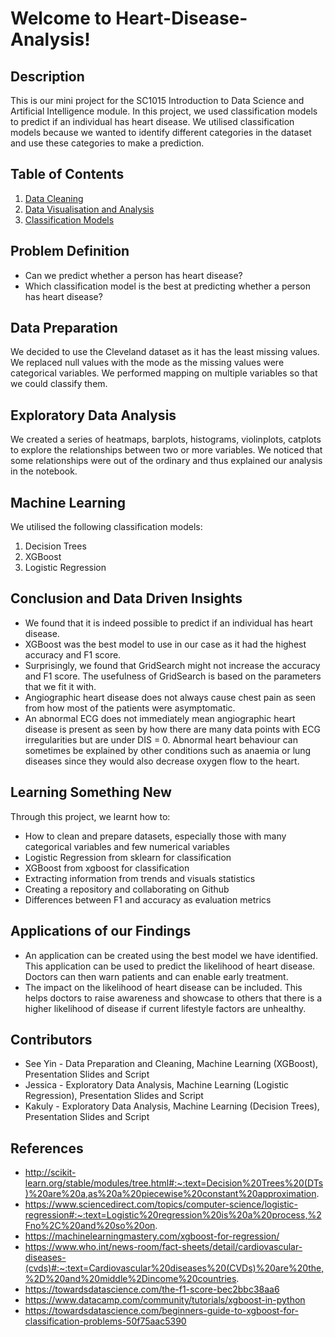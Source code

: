 # Welcome to Heart-Disease-Analysis!

## Description
This is our mini project for the SC1015 Introduction to Data Science and Artificial Intelligence module. In this project, we used classification models to predict if an individual has heart disease. We utilised classification models because we wanted to identify different categories in the dataset and use these categories to make a prediction.

## Table of Contents
1. [Data Cleaning](https://github.com/See-Yin-Chan/Heart-Disease-Analysis/blob/6adb701a70ae569cb35d5c7125d16ce687da4565/Data%20Cleaning.ipynb)
2. [Data Visualisation and Analysis](https://github.com/See-Yin-Chan/Heart-Disease-Analysis/blob/6adb701a70ae569cb35d5c7125d16ce687da4565/Data%20Visualisation%20and%20Analysis.ipynb)
3. [Classification Models](https://github.com/See-Yin-Chan/Heart-Disease-Analysis/blob/6adb701a70ae569cb35d5c7125d16ce687da4565/Classification%20Models.ipynb)

## Problem Definition
* Can we predict whether a person has heart disease?
* Which classification model is the best at predicting whether a person has heart disease?

## Data Preparation
We decided to use the Cleveland dataset as it has the least missing values. We replaced null values with the mode as the missing values were categorical variables. We performed mapping on multiple variables so that we could classify them.

## Exploratory Data Analysis
We created a series of heatmaps, barplots, histograms, violinplots, catplots to explore the relationships between two or more variables. We noticed that some relationships were out of the ordinary and thus explained our analysis in the notebook.

## Machine Learning
We utilised the following classification models:
1. Decision Trees
2. XGBoost
3. Logistic Regression

## Conclusion and Data Driven Insights
* We found that it is indeed possible to predict if an individual has heart disease.
* XGBoost was the best model to use in our case as it had the highest accuracy and F1 score.
* Surprisingly, we found that GridSearch might not increase the accuracy and F1 score. The usefulness of GridSearch is based on the parameters that we fit it with.
* Angiographic heart disease does not always cause chest pain as seen from how most of the patients were asymptomatic.
* An abnormal ECG does not immediately mean angiographic heart disease is present as seen by how there are many data points with ECG irregularities but are under DIS = 0. Abnormal heart behaviour can sometimes be explained by other conditions such as anaemia or lung diseases since they would also decrease oxygen flow to the heart. 

## Learning Something New
Through this project, we learnt how to:
* How to clean and prepare datasets, especially those with many categorical variables and few numerical variables
* Logistic Regression from sklearn for classification
* XGBoost from xgboost for classification
* Extracting information from trends and visuals statistics
* Creating a repository and collaborating on Github
* Differences between F1 and accuracy as evaluation metrics

## Applications of our Findings
* An application can be created using the best model we have identified. This application can be used to predict the likelihood of heart disease. Doctors can then warn patients and can enable early treatment.
* The impact on the likelihood of heart disease can be included. This helps doctors to raise awareness and showcase to others that there is a higher likelihood of disease if current lifestyle factors are unhealthy.

## Contributors
* See Yin - Data Preparation and Cleaning, Machine Learning (XGBoost), Presentation Slides and Script
* Jessica - Exploratory Data Analysis, Machine Learning (Logistic Regression), Presentation Slides and Script
* Kakuly - Exploratory Data Analysis, Machine Learning (Decision Trees), Presentation Slides and Script

## References
* http://scikit-learn.org/stable/modules/tree.html#:~:text=Decision%20Trees%20(DTs)%20are%20a,as%20a%20piecewise%20constant%20approximation.
* https://www.sciencedirect.com/topics/computer-science/logistic-regression#:~:text=Logistic%20regression%20is%20a%20process,%2Fno%2C%20and%20so%20on.
* https://machinelearningmastery.com/xgboost-for-regression/
* https://www.who.int/news-room/fact-sheets/detail/cardiovascular-diseases-(cvds)#:~:text=Cardiovascular%20diseases%20(CVDs)%20are%20the,%2D%20and%20middle%2Dincome%20countries. 
* https://towardsdatascience.com/the-f1-score-bec2bbc38aa6
* https://www.datacamp.com/community/tutorials/xgboost-in-python
* https://towardsdatascience.com/beginners-guide-to-xgboost-for-classification-problems-50f75aac5390
